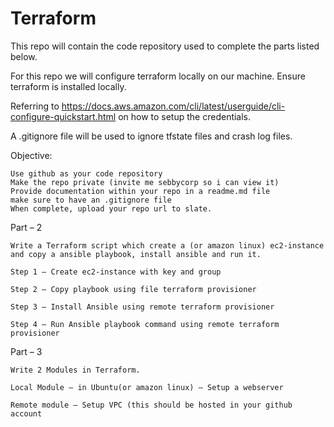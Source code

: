 # Terraform

This repo will contain the code repository used to complete the parts listed below.

For this repo we will configure terraform locally on our machine. Ensure terraform is installed locally. 

Referring to https://docs.aws.amazon.com/cli/latest/userguide/cli-configure-quickstart.html on how to setup the credentials. 

A .gitignore file will be used to ignore tfstate files and crash log files. 

Objective:

    Use github as your code repository
    Make the repo private (invite me sebbycorp so i can view it)
    Provide documentation within your repo in a readme.md file
    make sure to have an .gitignore file
    When complete, upload your repo url to slate.


Part – 2

    Write a Terraform script which create a (or amazon linux) ec2-instance and copy a ansible playbook, install ansible and run it.

    Step 1 – Create ec2-instance with key and group

    Step 2 – Copy playbook using file terraform provisioner

    Step 3 – Install Ansible using remote terraform provisioner

    Step 4 – Run Ansible playbook command using remote terraform provisioner

Part – 3

    Write 2 Modules in Terraform.

    Local Module – in Ubuntu(or amazon linux) – Setup a webserver

    Remote module – Setup VPC (this should be hosted in your github account

